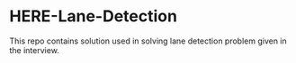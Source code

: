 # HERE-Lane-Detection
This repo contains solution used in solving lane detection problem given in the interview.
